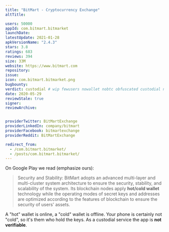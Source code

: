 ```yaml
---
title: "BitMart - Cryptocurrency Exchange"
altTitle: 

users: 50000
appId: com.bitmart.bitmarket
launchDate: 
latestUpdate: 2021-01-28
apkVersionName: "2.4.3"
stars: 3.8
ratings: 683
reviews: 394
size: 33M
website: https://www.bitmart.com
repository: 
issue: 
icon: com.bitmart.bitmarket.png
bugbounty: 
verdict: custodial # wip fewusers nowallet nobtc obfuscated custodial nosource nonverifiable reproducible bounty defunct
date: 2020-05-29
reviewStale: true
signer: 
reviewArchive:


providerTwitter: BitMartExchange
providerLinkedIn: company/bitmart
providerFacebook: bitmartexchange
providerReddit: BitMartExchange

redirect_from:
  - /com.bitmart.bitmarket/
  - /posts/com.bitmart.bitmarket/
---
```



On Google Play we read (emphasize ours):

> Security and Stability: BitMart adopts an advanced multi-layer and
  multi-cluster system architecture to ensure the security, stability, and
  scalability of the system. Its blockchain nodes apply **hot/cold wallet**
  technology while the operating modes of secret keys and addresses are
  optimized according to the features of blockchain to ensure the security of
  users' assets.

A "hot" wallet is online, a "cold" wallet is offline. Your phone is certainly
not "cold", so it's them who hold the keys. As a custodial service the app is
**not verifiable**.
